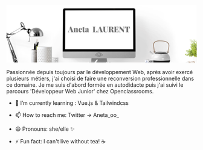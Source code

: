 ![alt text](https://raw.githubusercontent.com/ANETA-LAURENT/ANETA-LAURENT/master/Aneta.png)

<p>Passionnée depuis toujours par le développement Web, après avoir exercé plusieurs métiers, j'ai choisi de faire une reconversion professionnelle dans ce domaine. Je me suis d'abord formée en autodidacte puis j'ai suivi le parcours 'Développeur Web Junior' chez Openclassrooms.</p> 



- 🌱 I’m currently learning : Vue.js & Tailwindcss

- 📫 How to reach me: Twitter -> Aneta_oo_

- 😄 Pronouns: she/elle ✨

- ⚡ Fun fact: I can't live without tea! ☕ 

